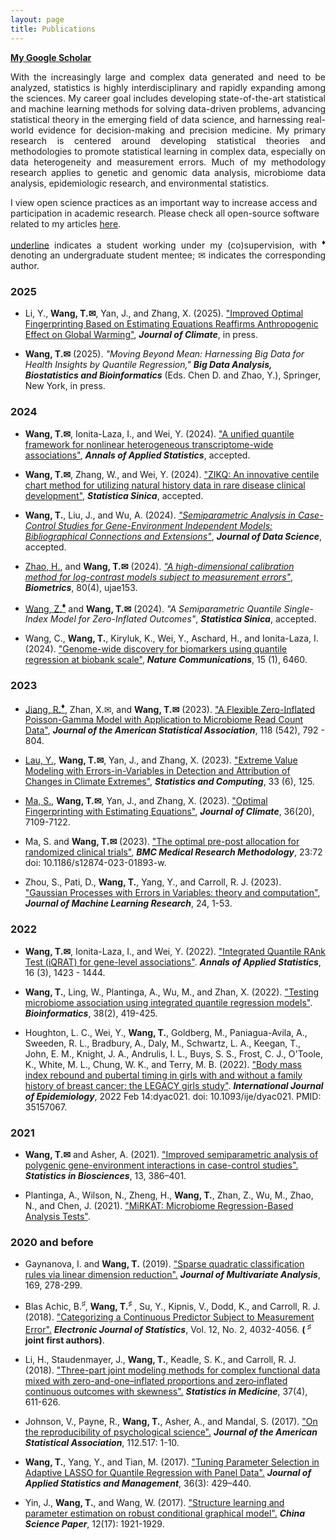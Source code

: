 ```yaml
---
layout: page
title: Publications
---
```


**[My Google Scholar](https://scholar.google.com/citations?user=YKB6YmgAAAAJ&hl=en&oi=ao)**

<p align="justify">
With the increasingly large and complex data generated and need to be analyzed, statistics is highly interdisciplinary and rapidly expanding among the sciences. My career goal includes developing state-of-the-art statistical and machine learning methods for solving data-driven problems, advancing statistical theory in the emerging field of data science, and harnessing real-world evidence for decision-making and precision medicine. My primary research is centered around developing statistical theories and methodologies to promote statistical learning in complex data, especially on data heterogeneity and measurement errors. Much of my methodology research applies to genetic and genomic data analysis, microbiome data analysis, epidemiologic research, and environmental statistics. 
</p>

I view open science practices as an important way to increase access and participation in academic research. Please check all open-source software related to my articles [here](https://tianyingw.github.io/software/). 


<p align="justify">
<ins>underline</ins> indicates a student working under my (co)supervision, with <sup><span>&#9830;</span></sup> denoting an undergraduate student mentee; <span>&#x2709;</span> indicates the corresponding author.
</p>

### 2025

- Li, Y., **Wang, T.<span>&#x2709;</span>**, Yan, J., and Zhang, X. (2025). ["Improved Optimal Fingerprinting Based on Estimating Equations Reaffirms Anthropogenic Effect on Global Warming"](https://journals.ametsoc.org/view/journals/clim/aop/JCLI-D-24-0193.1/JCLI-D-24-0193.1.xml),  **_Journal of Climate_**, in press.

- **Wang, T.<span>&#x2709;</span>** (2025). _"Moving Beyond Mean: Harnessing Big Data for Health Insights by Quantile Regression,"_ **_Big Data Analysis, Biostatistics and Bioinformatics_** (Eds. Chen D. and Zhao, Y.), Springer, New York, in press.

### 2024

- **Wang, T.<span>&#x2709;</span>**, Ionita-Laza, I., and Wei, Y. (2024). ["A unified quantile framework for nonlinear heterogeneous transcriptome-wide associations"](https://arxiv.org/abs/2207.12081), **_Annals of Applied Statistics_**, accepted.

- **Wang, T.<span>&#x2709;</span>**, Zhang, W., and Wei, Y. (2024). ["ZIKQ: An innovative centile chart method for utilizing natural history data in rare disease clinical development"](https://www3.stat.sinica.edu.tw/ss_newpaper/SS-2023-0107_na.pdf), **_Statistica Sinica_**, accepted.

- **Wang, T.**, Liu, J., and Wu, A. (2024). _["Semiparametric Analysis in Case-Control Studies for Gene-Environment Independent Models: Bibliographical Connections and Extensions"](https://jds-online.org/journal/JDS/article/1391/info)_, **_Journal of Data Science_**, accepted.

- <ins>Zhao, H.</ins>, and **Wang, T.<span>&#x2709;</span>** (2024). _["A high-dimensional calibration method for log-contrast models subject to measurement errors"](https://academic.oup.com/biometrics/article/80/4/ujae153/7925418)_, **_Biometrics_**, 80(4), ujae153.

- <ins>Wang, Z.**<sup><span>&#9830;</span></sup>**</ins> and **Wang, T.<span>&#x2709;</span>** (2024). _"A Semiparametric Quantile Single-Index Model for Zero-Inflated Outcomes"_, **_Statistica Sinica_**, accepted.
  
- Wang, C., **Wang, T.**, Kiryluk, K., Wei, Y., Aschard, H., and Ionita-Laza, I. (2024). ["Genome-wide discovery for biomarkers using quantile regression at biobank scale"](https://www.nature.com/articles/s41467-024-50726-x), **_Nature Communications_**, 15 (1), 6460.

### 2023

- <ins>Jiang, R.**<sup><span>&#9830;</span></sup>**</ins>, Zhan, X.<span>&#x2709;</span>, and **Wang, T.<span>&#x2709;</span>** (2023). ["A Flexible Zero-Inflated Poisson-Gamma Model with Application to Microbiome Read Count Data"](https://www.tandfonline.com/doi/full/10.1080/01621459.2022.2151447), **_Journal of the American Statistical Association_**, 118 (542), 792 - 804. 

- <ins>Lau, Y.</ins>, **Wang, T.<span>&#x2709;</span>**, Yan, J., and Zhang, X. (2023). ["Extreme Value Modeling with Errors-in-Variables in Detection and Attribution of Changes in Climate Extremes"](https://doi.org/10.1007/s11222-023-10290-8), **_Statistics and Computing_**, 33 (6), 125.

- <ins>Ma, S.</ins>, **Wang, T.<span>&#x2709;</span>**, Yan, J., and Zhang, X. (2023). ["Optimal Fingerprinting with Estimating Equations"](https://journals.ametsoc.org/configurable/content/journals$002fclim$002faop$002fJCLI-D-22-0681.1$002fJCLI-D-22-0681.1.xml?t:ac=journals%24002fclim%24002faop%24002fJCLI-D-22-0681.1%24002fJCLI-D-22-0681.1.xml), **_Journal of Climate_**, 36(20), 7109-7122.

- Ma, S. and **Wang, T.<span>&#x2709;</span>** (2023). ["The optimal pre-post allocation for randomized clinical trials"](https://doi.org/10.1186/s12874-023-01893-w), **_BMC Medical Research Methodology_**, 23:72 doi: 10.1186/s12874-023-01893-w. 

- Zhou, S., Pati, D., **Wang, T.**, Yang, Y., and Carroll, R. J. (2023). ["Gaussian Processes with Errors in Variables: theory and computation"](https://jmlr.org/papers/volume24/21-1480/21-1480.pdf), **_Journal of Machine Learning Research_**, 24, 1-53.

### 2022

- **Wang, T.<span>&#x2709;</span>**, Ionita-Laza, I., and Wei, Y. (2022). ["Integrated Quantile RAnk Test (iQRAT) for gene-level associations"](https://projecteuclid.org/journals/annals-of-applied-statistics/volume-16/issue-3/Integrated-Quantile-RAnk-Test-iQRAT-for-gene-level-associations/10.1214/21-AOAS1548.short). **_Annals of Applied Statistics_**, 16 (3), 1423 - 1444. 

- **Wang, T.**, Ling, W., Plantinga, A., Wu, M., and Zhan, X. (2022). ["Testing microbiome association using integrated quantile regression models"](https://academic.oup.com/bioinformatics/advance-article-abstract/doi/10.1093/bioinformatics/btab668/6374494). **_Bioinformatics_**, 38(2), 419-425. 

- Houghton, L. C., Wei, Y., **Wang, T.**, Goldberg, M., Paniagua-Avila, A., Sweeden, R. L., Bradbury, A., Daly, M., Schwartz, L. A., Keegan, T., John, E. M., Knight, J. A., Andrulis, I. L., Buys, S. S., Frost, C. J., O'Toole, K., White, M. L., Chung, W. K., and Terry, M. B. (2022). ["Body mass index rebound and pubertal timing in girls with and without a family history of breast cancer: the LEGACY girls study"](https://academic.oup.com/ije/advance-article-abstract/doi/10.1093/ije/dyac021/6528416). **_International Journal of Epidemiology_**, 2022 Feb 14:dyac021. doi: 10.1093/ije/dyac021. PMID: 35157067.

### 2021
- **Wang, T.<span>&#x2709;</span>** and Asher, A. (2021). ["Improved semiparametric analysis of polygenic gene-environment interactions in case-control studies".](https://doi.org/10.1007/s12561-020-09298-9) **_Statistics in Biosciences_**, 13, 386–401. 

- Plantinga, A., Wilson, N., Zheng, H., **Wang, T.**, Zhan, Z., Wu, M., Zhao, N., and Chen, J. (2021). ["MiRKAT: Microbiome Regression-Based Analysis Tests"](https://CRAN.R-project.org/package=MiRKAT).

### 2020 and before

- Gaynanova, I. and **Wang, T.** (2019). ["Sparse quadratic classification rules via linear dimension reduction".](https://www.ncbi.nlm.nih.gov/pmc/articles/PMC6516858/) **_Journal of Multivariate Analysis_**, 169, 278-299. 

- Blas Achic, B.<sup><span>&#9839;</span></sup>, **Wang, T.<sup><span>&#9839;</span></sup>** , Su, Y., Kipnis, V., Dodd, K., and Carroll, R. J. (2018). ["Categorizing a Continuous Predictor Subject to Measurement Error".](https://projecteuclid.org/euclid.ejs/1544518836) **_Electronic Journal of Statistics_**, Vol. 12, No. 2, 4032-4056. **( <sup><span>&#9839;</span></sup> joint first authors)**. 

- Li, H., Staudenmayer, J., **Wang, T.**, Keadle, S. K., and Carroll, R. J. (2018). ["Three-part joint modeling methods for complex functional data mixed with zero-and-one–inflated proportions and zero‐inflated continuous outcomes with skewness".](https://www.ncbi.nlm.nih.gov/pubmed/29052239) **_Statistics in Medicine_**, 37(4), 611-626.

- Johnson, V., Payne, R., **Wang, T.**, Asher, A., and Mandal, S. (2017).
["On the reproducibility of psychological science".](https://amstat.tandfonline.com/doi/abs/10.1080/01621459.2016.1240079#.WqQ13ZPwbOQ) **_Journal of the American Statistical Association_**, 112.517: 1-10.

-  **Wang, T.**, Yang, Y., and Tian, M. (2017). ["Tuning Parameter Selection in Adaptive 
LASSO for Quantile Regression with Panel Data".](http://www.sltj.chinajournal.net.cn/WKB2/WebPublication/paperDigest.aspx?paperID=b60aaa1e-c54c-4e9f-9f37-7f742f25b4b1) **_Journal of Applied Statistics and Management_**, 36(3): 429–440.

-  Yin, J., **Wang, T.**, and  Wang, W. (2017). ["Structure learning and parameter estimation on robust conditional graphical model".](http://www.cnki.com.cn/Article/CJFDTotal-ZKZX201717001.htm) **_China Science Paper_**, 12(17): 1921-1929.








